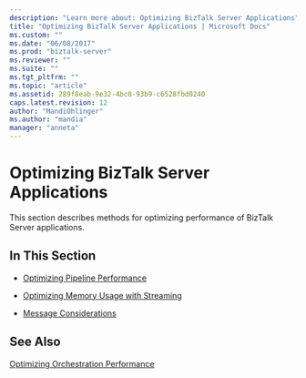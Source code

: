 ```yaml
---
description: "Learn more about: Optimizing BizTalk Server Applications"
title: "Optimizing BizTalk Server Applications | Microsoft Docs"
ms.custom: ""
ms.date: "06/08/2017"
ms.prod: "biztalk-server"
ms.reviewer: ""
ms.suite: ""
ms.tgt_pltfrm: ""
ms.topic: "article"
ms.assetid: 289f8eab-9e32-4bc0-93b9-c6528fbd0240
caps.latest.revision: 12
author: "MandiOhlinger"
ms.author: "mandia"
manager: "anneta"
---
```

# Optimizing BizTalk Server Applications
This section describes methods for optimizing performance of BizTalk Server applications.  
  
## In This Section  
  
-   [Optimizing Pipeline Performance](../technical-guides/optimizing-pipeline-performance.md)  
  
-   [Optimizing Memory Usage with Streaming](../technical-guides/optimizing-memory-usage-with-streaming.md)  
  
-   [Message Considerations](../technical-guides/message-considerations.md)  
  
## See Also  
 [Optimizing Orchestration Performance](../technical-guides/optimizing-orchestration-performance.md)
